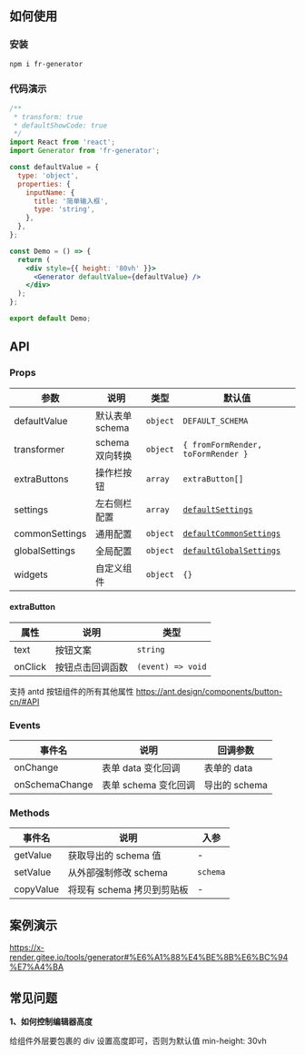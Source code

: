 ## 如何使用

### 安装

```bash
npm i fr-generator
```

### 代码演示

```jsx
/**
 * transform: true
 * defaultShowCode: true
 */
import React from 'react';
import Generator from 'fr-generator';

const defaultValue = {
  type: 'object',
  properties: {
    inputName: {
      title: '简单输入框',
      type: 'string',
    },
  },
};

const Demo = () => {
  return (
    <div style={{ height: '80vh' }}>
      <Generator defaultValue={defaultValue} />
    </div>
  );
};

export default Demo;
```

## API

### Props

| 参数 | 说明 | 类型 | 默认值 |
| --- | --- | --- | --- |
| defaultValue | 默认表单 schema | `object` | `DEFAULT_SCHEMA` |
| transformer | schema 双向转换 | `object` | `{ fromFormRender, toFormRender }` |
| extraButtons | 操作栏按钮 | `array` | `extraButton[]` |
| settings | 左右侧栏配置 | `array` | [`defaultSettings`](https://github.com/alibaba/form-render/blob/master/tools/schema-generator/src/Settings/index.js#L513) |
| commonSettings | 通用配置 | `object` | [`defaultCommonSettings`](https://github.com/alibaba/form-render/blob/master/tools/schema-generator/src/Settings/index.js#L2) |
| globalSettings | 全局配置 | `object` | [`defaultGlobalSettings`](https://github.com/alibaba/form-render/blob/master/tools/schema-generator/src/Settings/index.js#L513) |
| widgets | 自定义组件 | `object` | `{}` |

#### extraButton

| 属性 | 说明 | 类型 |
| --- | --- | --- |
| text | 按钮文案 | `string` |
| onClick | 按钮点击回调函数 | `(event) => void` |

支持 antd 按钮组件的所有其他属性 https://ant.design/components/button-cn/#API

### Events

| 事件名 | 说明 | 回调参数 |
| --- | --- | --- |
| onChange | 表单 data 变化回调 | 表单的 data |
| onSchemaChange | 表单 schema 变化回调 | 导出的 schema |

### Methods

| 事件名 | 说明 | 入参 |
| --- | --- | --- |
| getValue | 获取导出的 schema 值 | - |
| setValue | 从外部强制修改 schema | `schema` |
| copyValue | 将现有 schema 拷贝到剪贴板 | - |

## 案例演示

https://x-render.gitee.io/tools/generator#%E6%A1%88%E4%BE%8B%E6%BC%94%E7%A4%BA

## 常见问题

**1、如何控制编辑器高度**

给组件外层要包裹的 div 设置高度即可，否则为默认值 min-height: 30vh
